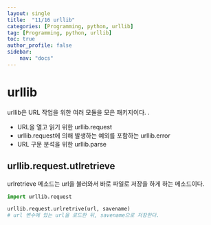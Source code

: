 ```yaml
---
layout: single
title:  "11/16 urllib"
categories: [Programming, python, urllib]
tag: [Programming, python, urllib]
toc: true
author_profile: false
sidebar:
    nav: "docs"
---
```


# urllib 

urllib은 URL 작업을 위한 여러 모듈을 모은 패키지이다. .

* URL을 열고 읽기 위한 urllib.request
* urllib.request에 의해 발생하는 예외를 포함하는 urllib.error
* URL 구문 분석을 위한 urllib.parse



## urllib.request.utlretrieve

urlretrieve 메소드는 url을 불러와서 바로 파일로 저장을 하게 하는 메소드이다.

```python
import urllib.request

urllib.request.urlretrive(url, savename)
# url 변수에 있는 url을 로드한 뒤, savename으로 저장한다.
```



